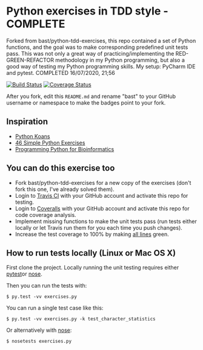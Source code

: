 # Python exercises in TDD style - COMPLETE

Forked from bast/python-tdd-exercises, this repo contained a set of Python functions, and the goal was to make corresponding predefined unit tests pass.
This was not only a great way of practicing/implementing the RED-GREEN-REFACTOR methodology in my Python programming, but also a good way of testing my Python programming skills. 
My setup: PyCharm IDE and pytest.
COMPLETED 16/07/2020, 21;56

[![Build Status](https://travis-ci.org/LIOHN/python-tdd-exercises.svg?branch=master)](https://travis-ci.org/LIOHN/python-tdd-exercises/builds)
[![Coverage Status](https://coveralls.io/repos/LIOHN/python-tdd-exercises/badge.png?branch=master)](https://coveralls.io/r/LIOHN/python-tdd-exercises?branch=master)

After you fork, edit this `README.md` and rename "bast" to your GitHub username or namespace to make the badges point to your fork.


## Inspiration
- [Python Koans](https://github.com/gregmalcolm/python_koans)
- [46 Simple Python Exercises](http://www.ling.gu.se/~lager/python_exercises.html)
- [Programming Python for Bioinformatics](http://homepages.stca.herts.ac.uk/~comqdp1/BioInf/)


## You can do this exercise too
- Fork bast/python-tdd-exercises for a new copy of the exercises (don't fork this one, I've already solved them).
- Login to [Travis CI](https://travis-ci.org) with your GitHub account and activate this repo for testing.
- Login to [Coveralls](https://coveralls.io) with your GitHub account and activate this repo for code coverage analysis.
- Implement missing functions to make the unit tests pass (run tests either locally or let Travis run them for you each time you push changes).
- Increase the test coverage to 100% by making [all lines](https://coveralls.io/r/LIOHN/python-tdd-exercises?branch=master) green.


## How to run tests locally (Linux or Mac OS X)
First clone the project. Locally running the unit testing requires either [pytest](http://pytest.org)or [nose](https://nose.readthedocs.org).

Then you can run the tests with:
```
$ py.test -vv exercises.py
```

You can run a single test case like this:
```
$ py.test -vv exercises.py -k test_character_statistics
```

Or alternatively with [nose](https://nose.readthedocs.org):
```
$ nosetests exercises.py
```
